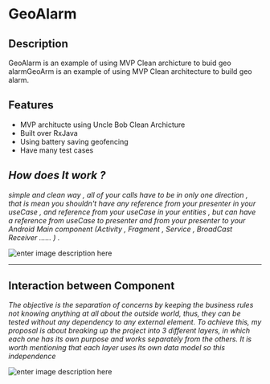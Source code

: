 # GeoAlarm
## Description
GeoAlarm is an example of using MVP Clean archicture to buid geo alarmGeoArm is an example of using MVP Clean architecture to build geo alarm.
## Features
 * MVP architucte using Uncle Bob Clean Archicture
 * Built over RxJava
 * Using battery saving geofencing
 * Have many test cases


***How does It work ?***
-----------------------------
*simple and clean way , all of your calls have to be in only one direction , that is mean you shouldn't have any reference from your presenter in your useCase , and reference from your useCase in your entities , but can have a reference from useCase to presenter and from your presenter to your Android Main component (Activity , Fragment , Service , BroadCast Receiver ...... ) .*

![enter image description here](https://lh3.googleusercontent.com/-2j5KgH7iCH4/WFhwfTovV4I/AAAAAAAAHdU/RHJs6oeqBjIoANU1wBBXy_QkH3kff85tgCLcB/s0/MVP.png "MVP.png")


----------

**Interaction between Component**
-----------------------------
*The objective is the separation of concerns by keeping the business rules not knowing anything at all about the outside world, thus, they can be tested without any dependency to any external element. To achieve this, my proposal is about breaking up the project into 3 different layers, in which each one has its own purpose and works separately from the others. It is worth mentioning that each layer uses its own data model so this independence*


![enter image description here](https://lh3.googleusercontent.com/-rv3eVYsVelQ/WGqaeFn5DnI/AAAAAAAAHkQ/RqM-sKm4fVMhLM5oipcfV9x1hxWxRVwjACLcB/s0/MVP.jpg "MVP.jpg")


